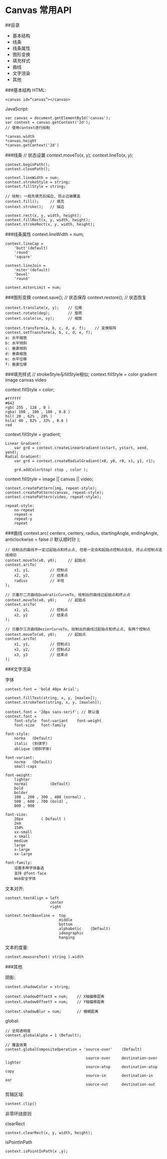 # Canvas 常用API
##目录
* 基本结构
* 线条
* 线条属性
* 图形变换
* 填充样式
* 曲线
* 文字渲染
* 其他

###基本结构
HTML:

    <canvas id=“canvas”></canvas>

JavaScript:

    var canvas = document.getElementById('canvas');
    var context = canvas.getContext('2d');
    // 使用context进行绘制
    
    *canvas.width
    *canvas.height
    *canvas.getContext('2d')
    
###线条
    // 状态设置
    context.moveTo(x, y);
    context.lineTo(x, y);
    
    context.beginPath();
    context.closePath();
    
    context.lineWidth = num;
    context.strokeStyle = string;
    context.fillStyle = string;
    
    // 绘制: 一般先填充后描边, 防止边被覆盖
    context.fill();     // 填充
    context.stroke();   // 描边
    
    context.rect(x, y, width, height);
    context.fillRect(x, y, width, height);
    context.strokeRect(x, y, width, height);

###线条属性
    context.lineWidth = num;

    context.lineCap = 
        'butt'(default)
        'round'
        'square'

    context.lineJoin = 
        'miter'(default)
        'bevel'
        'round'
    
    context.miterLimit = num;

###图形变换
    context.save();             // 状态保存
    context.restore();          // 状态恢复
    
    context.translate(x, y);    // 位移
    context.rotate(deg);        // 旋转
    context.scale(sx, sy);      // 缩放
    
    context.transform(a, b, c, d, e, f);    // 变换矩阵
    context.setTransform(a, b, c, d, e, f);
    a: 水平缩放
    b: 水平倾斜
    c: 垂直倾斜
    d: 垂直缩放
    e: 水平位移
    f: 垂直位移

###填充样式
    // strokeStyle与fillStyle相似;
    context.fillStyle =
        color 
        gradient 
        image
        canvas
        video
    
context.fillStyle = color;

    #ffffff
    #642
    rgb( 255 , 128 , 0 )
    rgba( 100 , 100 , 100 , 0.8 )
    hsl( 20 , 62% , 28% )
    hsla( 40 , 82% , 33% , 0.6 )
    red
    
context.fillStyle = gradient;

    Linear Gradient:
        var grd = context.createLinearGradient(xstart, ystart, xend, yend);
    Radial Gradient:
        var grd = context.createRadialGradient(x0, y0, r0, x1, y1, r1);
        
        grd.addColorStop( stop , color );

context.fillStyle = image || canvas || video;

    context.createPattern(img, repeat-style);
    context.createPattern(canvas, repeat-style);
    context.createPattern(video, repeat-style);
    
    repeat-style:
        no-repeat 
        repeat-x
        repeat-y
        repeat 

###曲线
    context.arc(
        centerx, centery, radius,
        startingAngle, endingAngle,
        anticlockwise = false   // 默认顺时针
    );
    
    // 绘制出的曲线不一定过起始点和终止点, 但是一定会和起始点控制点连线, 终止点控制点连线相切
    context.moveTo(x0, y0);     // 起始点
    context.arcTo(
        x1, y1,         // 控制点
        x2, y2,         // 结束点
        radius          // 半径
    );
    
    // 贝塞尔二次曲线QuadraticCurveTo, 绘制出的曲线过起始点和终止点
    context.moveTo(x0, y0);     // 起始点
    context.arcTo(
        x1, y1,         // 控制点
        x2, y2          // 结束点
    );
    
    // 贝塞尔三次曲线BezierCurveTo, 绘制出的曲线过起始点和终止点, 有两个控制点
    context.moveTo(x0, y0);     // 起始点
    context.arcTo(
        x1, y1,         // 控制点1
        x2, y2,         // 控制点2
        x3, y3          // 结束点
    );

###文字渲染

字体

    context.font = 'bold 40px Arial';
    
    context.fillText(string, x, y, [maxlen]);
    context.strokeText(string, x, y, [maxlen]);
    
    context.font = '20px sans-serif'; // 默认值
    context.font = 
        font-style  font-variant    font-weight 
        font-size   font-family
    
    font-style:
        norma   (Default)
        italic  (斜体字)
        oblique (倾斜字体)
    
    font-variant:
        norma   (Default)
        small-caps      
    
    font-weight:
        lighter
        normal          (Default)
        bold
        bolder      
        100 , 200 , 300 , 400 (normal) ,
        500 , 600 , 700 (bold) , 
        800 , 900
    
    font-size:
        20px        ( Default )
        2em
        150%
        xx-small
        x-small
        medium
        large
        x-large
        xx-large
    
    font-family:
        设置多种字体备选
        支持 @font-face
        Web安全字体

文本对齐:

    context.textAlign = left
                        center
                        right
    
    context.textBaseline =  top
                            middle
                            bottom
                            alphabetic    (Default)
                            ideographic
                            hanging

文本的度量:

    context.measureText( string ).width

###其他

阴影:

    context.shadowColor = string;
    
    context.shadowOffsetX = num;    // X轴偏移距离
    context.shadowOffsetY = num;    // Y轴偏移距离
    
    context.shadowBlur = num;       // 模糊距离

global:

    // 全局透明度
    context.globalAlpha = 1 (Default);
    
    // 覆盖效果
    context.globalCompositeOperation = 'source-over'    (Default)
    
                                        source-over     destination-over    lighter
                                        source-atop     destination-atop    copy
                                        source-in       destination-in      xor
                                        source-out      destination-out     

剪辑区域:

    context.clip()

非零环绕原则

clearRect

    context.clearRect(x, y, width, height);

isPointInPath

    context.isPointInPath(x ,y);
